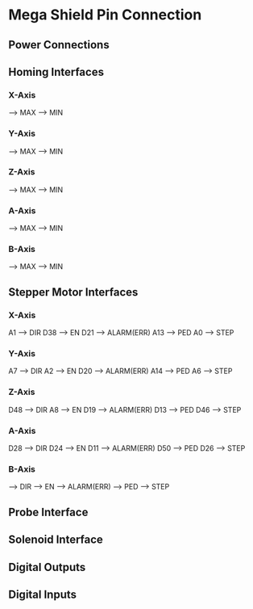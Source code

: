 # Mega Shield Pin Connection

## Power Connections

## Homing Interfaces

### X-Axis

--> MAX
--> MIN

### Y-Axis

--> MAX
--> MIN

### Z-Axis

--> MAX
--> MIN

### A-Axis

--> MAX
--> MIN

### B-Axis

--> MAX
--> MIN

## Stepper Motor Interfaces

### X-Axis

A1  --> DIR
D38 --> EN
D21 --> ALARM(ERR)
A13 --> PED
A0  --> STEP

### Y-Axis

A7  --> DIR
A2  --> EN
D20 --> ALARM(ERR)
A14 --> PED
A6  --> STEP

### Z-Axis

D48 --> DIR
A8  --> EN
D19 --> ALARM(ERR)
D13 --> PED
D46 --> STEP

### A-Axis

D28 --> DIR
D24 --> EN
D11 --> ALARM(ERR)
D50 --> PED
D26 --> STEP

### B-Axis

--> DIR
--> EN
--> ALARM(ERR)
--> PED
--> STEP

## Probe Interface

## Solenoid Interface

## Digital Outputs

## Digital Inputs


